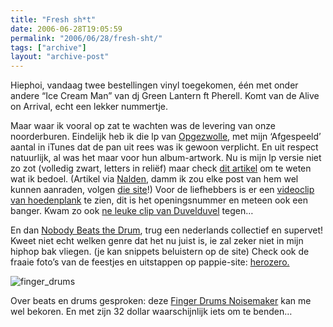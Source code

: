 ```yaml
---
title: "Fresh sh*t"
date: 2006-06-28T19:05:59
permalink: "2006/06/28/fresh-sht/"
tags: ["archive"]
layout: "archive-post"
---
```

Hiephoi, vandaag twee bestellingen vinyl toegekomen, één met onder andere “Ice Cream Man” van dj Green Lantern ft Pherell. Komt van de Alive on Arrival, echt een lekker nummertje.

Maar waar ik vooral op zat te wachten was de levering van onze noorderburen. Eindelijk heb ik die lp van [Opgezwolle](http://www.opgezwolle.nl/ "http://www.opgezwolle.nl/"), met mijn ‘Afgespeeld’ aantal in iTunes dat de pan uit rees was ik gewoon verplicht. En uit respect natuurlijk, al was het maar voor hun album-artwork. Nu is mijn lp versie niet zo zot (volledig zwart, letters in reliëf) maar check [dit artikel](http://www.top-notch.nl/press/Volkskrant_22-06-2006.jpg "http://www.top-notch.nl/press/Volkskrant_22-06-2006.jpg") om te weten wat ik bedoel. (Artikel via [Nalden](http://www.nalden.net/comments.php?id=526_0_1_0_C "http://www.nalden.net/comments.php?id=526_0_1_0_C"), damm ik zou elke post van hem wel kunnen aanraden, volgen [die site](http://www.nalden.net/ "http://www.nalden.net")!) Voor de liefhebbers is er een [videoclip van hoedenplank](http://www.100procenthalal.nl/material/items/hoedenplank.mov "http://www.100procenthalal.nl/material/items/hoedenplank.mov") te zien, dit is het openingsnummer en meteen ook een banger. Kwam zo ook [ne leuke clip van Duvelduvel](http://www.retecool.com/filmpies/duvelduvel.mpg "http://www.retecool.com/filmpies/duvelduvel.mpg") tegen…

En dan [Nobody Beats the Drum](http://www.herozero.nl/nbtd/ "http://www.herozero.nl/nbtd/"), trug een nederlands collectief en supervet! Kweet niet echt welken genre dat het nu juist is, ie zal zeker niet in mijn hiphop bak vliegen. (je kan snippets beluistern op de site) Check ook de fraaie foto’s van de feestjes en uitstappen op pappie-site: [herozero.](http://www.herozero.nl/ "http://www.herozero.nl/")

![finger_drums](http://gizmodo.com/assets/resources/2006/06/finger_drums.jpg "finger_drums")

Over beats en drums gesproken: deze [Finger Drums Noisemaker](http://gizmodo.com/gadgets/gadgets/finger-drums-noisemaker-181687.php "http://gizmodo.com/gadgets/gadgets/finger-drums-noisemaker-181687.php") kan me wel bekoren. En met zijn 32 dollar waarschijnlijk iets om te benden…
